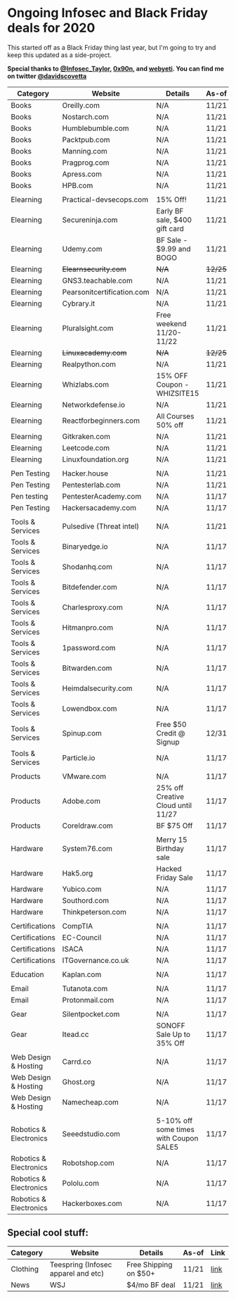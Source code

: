 # Ongoing Infosec and Black Friday deals for 2020
This started off as a Black Friday thing last year, but I'm going to try and keep this updated as a side-project.

**Special thanks to [@Infosec_Taylor](https://twitter.com/Infosec_Taylor/), [0x90n](https://github.com/0x90n/InfoSec-Black-Friday/blob/master/README.md), and [webyeti](https://www.webyeti.ninja/blog/hackerblkfri). You can find me on twitter [@davidscovetta](https://twitter.com/davidscovetta)**

| Category | Website | Details | As-of | Link |
| -------- | ------- | ------- | ----- | ---- |
| Books | Oreilly.com | N/A | 11/21 | N/A |
| Books | Nostarch.com | N/A | 11/21 | N/A |
| Books | Humblebumble.com | N/A | 11/21 | N/A |
| Books | Packtpub.com | N/A | 11/21 | N/A |
| Books | Manning.com | N/A | 11/21 | N/A |
| Books | Pragprog.com | N/A | 11/21 | N/A |
| Books | Apress.com | N/A | 11/21 | N/A |
| Books | HPB.com | N/A | 11/21 | N/A |
| | | | | |
| Elearning | Practical-devsecops.com | 15% Off! | 11/21 | [link](https://www.practical-devsecops.com/black-friday/) |
| Elearning | Secureninja.com | Early BF sale, $400 gift card | 11/21 | [link](https://secureninja.com/promo/expert-cybersecurity-training.html) |
| Elearning | Udemy.com | BF Sale - $9.99 and BOGO  | 11/21 | [link](https://www.udemy.com/) |
| Elearning | ~~Elearnsecurity.com~~ | ~~N/A~~ | ~~12/25~~ | ~~N/A~~ |
| Elearning | GNS3.teachable.com | N/A | 11/21 | N/A |
| Elearning | Pearsonitcertification.com | N/A | 11/21 | N/A |
| Elearning | Cybrary.it | N/A | 11/21 | N/A |
| Elearning | Pluralsight.com | Free weekend 11/20-11/22 | 11/21 | [link](https://www.pluralsight.com) |
| Elearning | ~~Linuxacademy.com~~ | ~~N/A~~ | ~~12/25~~ | ~~N/A~~ |
| Elearning | Realpython.com | N/A | 11/21 | N/A |
| Elearning | Whizlabs.com | 15% OFF Coupon - WHIZSITE15 | 11/21 | [link](https://www.whizlabs.com/) |
| Elearning | Networkdefense.io | N/A | 11/21 | N/A |
| Elearning | Reactforbeginners.com | All Courses 50% off | 11/21 | [link](https://reactforbeginners.com/) |
| Elearning | Gitkraken.com | N/A | 11/21 | N/A |
| Elearning | Leetcode.com | N/A | 11/21 | N/A |
| Elearning | Linuxfoundation.org | N/A | 11/21 | N/A |
| | | | | |
| Pen Testing | Hacker.house | N/A | 11/21 | N/A |
| Pen Testing | Pentesterlab.com | N/A | 11/21 | N/A |
| Pen testing | PentesterAcademy.com | N/A | 11/17 | N/A |
| Pen Testing | Hackersacademy.com | N/A | 11/17 | N/A |
| | | | | |
| Tools & Services | Pulsedive (Threat intel) | N/A | 11/21 | N/A |
| Tools & Services | Binaryedge.io | N/A | 11/17 | N/A |
| Tools & Services | Shodanhq.com | N/A | 11/17 | N/A |
| Tools & Services | Bitdefender.com | N/A | 11/17 | N/A |
| Tools & Services | Charlesproxy.com | N/A | 11/17 | N/A |
| Tools & Services | Hitmanpro.com | N/A | 11/17 | N/A |
| Tools & Services | 1password.com | N/A | 11/17 | N/A |
| Tools & Services | Bitwarden.com | N/A | 11/17 | N/A |
| Tools & Services | Heimdalsecurity.com | N/A | 11/17 | N/A |
| Tools & Services | Lowendbox.com | N/A | 11/17 | N/A |
| Tools & Services | Spinup.com | Free $50 Credit @ Signup | 12/31 | [link](https://spinup.com) |
| Tools & Services | Particle.io | N/A | 11/17 | N/A |
| | | | | |
| Products | VMware.com | N/A | 11/17 | N/A |
| Products | Adobe.com | 25% off Creative Cloud until 11/27 | 11/17 | [link](https://www.adobe.com) |
| Products | Coreldraw.com | BF $75 Off | 11/17 | [link](https://www.coreldraw.com/en/special-offers/?x-campaign=hsw) |
| | | | | |
| Hardware | System76.com | Merry 15 Birthday sale | 11/17 | [link](https://system76.com/specials) |
| Hardware | Hak5.org | Hacked Friday Sale | 11/17 | [link](https://shop.hak5.org) |
| Hardware | Yubico.com | N/A | 11/17 | N/A |
| Hardware | Southord.com | N/A | 11/17 | N/A |
| Hardware | Thinkpeterson.com | N/A | 11/17 | N/A |
| | | | | |
| Certifications| CompTIA | N/A | 11/17 | N/A |
| Certifications | EC-Council | N/A | 11/17 | N/A |
| Certifications | ISACA | N/A | 11/17 | N/A |
| Certifications | ITGovernance.co.uk | N/A | 11/17 | N/A |
| | | | | |
| Education | Kaplan.com | N/A | 11/17 | N/A |
| | | | | |
| Email | Tutanota.com | N/A | 11/17 | N/A |
| Email | Protonmail.com | N/A | 11/17 | N/A |
| | | | | |
| Gear | Silentpocket.com | N/A | 11/17 | N/A |
| Gear | Itead.cc | SONOFF Sale Up to 35% Off | 11/17 | [link](https://www.itead.cc/sonoff-best-sale-of-the-year) |
| | | | | |
| Web Design & Hosting | Carrd.co | N/A | 11/17 | N/A |
| Web Design & Hosting | Ghost.org | N/A | 11/17 | N/A |
| Web Design & Hosting | Namecheap.com | N/A | 11/17 | N/A |
| | | | | |
| Robotics & Electronics | Seeedstudio.com | 5-10% off some times with Coupon SALE5 | 11/17 | [link](https://www.seeedstudio.com/thanksgiving-day-sale-for-sbc.html) |
| Robotics & Electronics | Robotshop.com | N/A | 11/17 | N/A |
| Robotics & Electronics | Pololu.com | N/A | 11/17 | N/A |
| Robotics & Electronics | Hackerboxes.com | N/A | 11/17 | N/A |


## Special cool stuff:
| Category | Website | Details | As-of | Link |
| -------- | ------- | ------- | ----- | ---- |
| Clothing | Teespring (Infosec apparel and etc) | Free Shipping on $50+ | 11/21 | [link](https://teespring.com/shop/information-technology-information-security-tshirts) |
| News | WSJ | $4/mo BF deal | 11/21 | [link](https://store.wsj.com/shop/us/us/wsjuelnsb20/)

